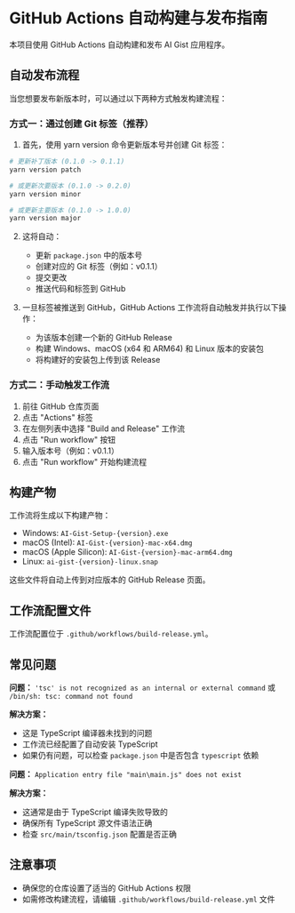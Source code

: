 # GitHub Actions 自动构建与发布指南

本项目使用 GitHub Actions 自动构建和发布 AI Gist 应用程序。

## 自动发布流程

当您想要发布新版本时，可以通过以下两种方式触发构建流程：

### 方式一：通过创建 Git 标签（推荐）

1. 首先，使用 yarn version 命令更新版本号并创建 Git 标签：

```bash
# 更新补丁版本 (0.1.0 -> 0.1.1)
yarn version patch

# 或更新次要版本 (0.1.0 -> 0.2.0)
yarn version minor

# 或更新主要版本 (0.1.0 -> 1.0.0)
yarn version major
```

2. 这将自动：
   - 更新 `package.json` 中的版本号
   - 创建对应的 Git 标签（例如：v0.1.1）
   - 提交更改
   - 推送代码和标签到 GitHub

3. 一旦标签被推送到 GitHub，GitHub Actions 工作流将自动触发并执行以下操作：
   - 为该版本创建一个新的 GitHub Release
   - 构建 Windows、macOS (x64 和 ARM64) 和 Linux 版本的安装包
   - 将构建好的安装包上传到该 Release

### 方式二：手动触发工作流

1. 前往 GitHub 仓库页面
2. 点击 "Actions" 标签
3. 在左侧列表中选择 "Build and Release" 工作流
4. 点击 "Run workflow" 按钮
5. 输入版本号（例如：v0.1.1）
6. 点击 "Run workflow" 开始构建流程

## 构建产物

工作流将生成以下构建产物：

- Windows: `AI-Gist-Setup-{version}.exe`
- macOS (Intel): `AI-Gist-{version}-mac-x64.dmg`
- macOS (Apple Silicon): `AI-Gist-{version}-mac-arm64.dmg`
- Linux: `ai-gist-{version}-linux.snap`

这些文件将自动上传到对应版本的 GitHub Release 页面。

## 工作流配置文件

工作流配置位于 `.github/workflows/build-release.yml`。

## 常见问题

**问题：** `'tsc' is not recognized as an internal or external command` 或 `/bin/sh: tsc: command not found`

**解决方案：**
- 这是 TypeScript 编译器未找到的问题
- 工作流已经配置了自动安装 TypeScript
- 如果仍有问题，可以检查 `package.json` 中是否包含 `typescript` 依赖

**问题：** `Application entry file "main\main.js" does not exist`

**解决方案：**
- 这通常是由于 TypeScript 编译失败导致的
- 确保所有 TypeScript 源文件语法正确
- 检查 `src/main/tsconfig.json` 配置是否正确

## 注意事项

- 确保您的仓库设置了适当的 GitHub Actions 权限
- 如需修改构建流程，请编辑 `.github/workflows/build-release.yml` 文件
